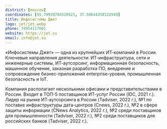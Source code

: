 ```yaml
---
district: [moscow]
coordinates: [55.79939704520921, 37.58644358122949]
title: Инфосистемы Джет
logo: jet/jet.webp
phone: 74954117601
website: https://jet.su
email: info@jet.su
---
```


«Инфосистемы Джет» — одна из крупнейших ИТ-компаний в России.
Ключевые направления деятельности: ИТ-инфраструктура, сети и инженерные системы, ИТ-аутсорсинг, информационная безопасность, машинное обучение, заказная разработка ПО, внедрение и сопровождение бизнес-приложений enterprise-уровня, промышленная безопасность и IoT.


Компания располагает несколькими офисами и представительствами в России. Входит в ТОП-5 поставщиков ИТ-услуг России (IDC, 2021 г.). Лидер на рынке ИТ-аутсорсинга в России (Tadviser, 2022 г.), №1 по поставке инфраструктуры дата-центров (Cnews, 2022 г.), №2 в сфере защиты информации (CNews Analytics, 2022 г.), №2 среди поставщиков для промышленности (Tadviser, 2022 г.), №2 среди поставщиков для российских банков (Tadviser, 2022 г.).
